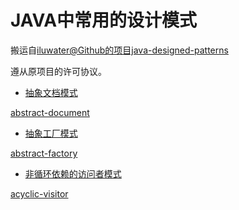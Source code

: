# JAVA中常用的设计模式

搬运自[iluwater@Github的项目java-designed-patterns](https://github.com/iluwatar/java-design-patterns)

遵从原项目的许可协议。

- [抽象文档模式](abstract-document.ipynb)

[abstract-document](https://github.com/iluwatar/java-design-patterns/tree/master/abstract-document)

- [抽象工厂模式](abstract-factory.ipynb)

[abstract-factory](https://github.com/iluwatar/java-design-patterns/tree/master/abstract-factory)

- [非循环依赖的访问者模式](acyclic-visitor.ipynb)

[acyclic-visitor](https://github.com/iluwatar/java-design-patterns/tree/master/acyclic-visitor)